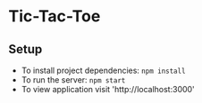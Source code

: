 # Tic-Tac-Toe

## Setup
- To install project dependencies: `npm install`
- To run the server: `npm start`
- To view application visit 'http://localhost:3000'